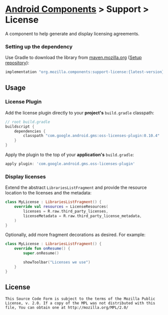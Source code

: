 # [Android Components](../../../README.md) > Support > License

A component to help generate and display licensing agreements.

### Setting up the dependency

Use Gradle to download the library from [maven.mozilla.org](https://maven.mozilla.org/) ([Setup repository](../../../README.md#maven-repository)):

```Groovy
implementation "org.mozilla.components:support-license:{latest-version}"
```

## Usage

### License Plugin

Add the license plugin directly to your **project's** `build.gradle` classpath:

```groovy
// root build.gradle
buildscript {
    dependencies {
        classpath "com.google.android.gms:oss-licenses-plugin:0.10.4"
    }
}
```

Apply the plugin to the top of your **application's** `build.gradle`:

```groovy
apply plugin: 'com.google.android.gms.oss-licenses-plugin'
```

### Display licenses

Extend the abstract `LibrariesListFragment` and provide the resource location to the licenses and the metadata:

```kotlin
class MyLicense : LibrariesListFragment() {
    override val resources = LicenseResources(
        licenses = R.raw.third_party_licenses,
        licenseMetadata = R.raw.third_party_license_metadata,
    )
}
```

Optionally, add more fragment decorations as desired. For example:

```kotlin
class MyLicense : LibrariesListFragment() {
    override fun onResume() {
        super.onResume()

        showToolbar("Licenses we use")
    }
}
```

## License

    This Source Code Form is subject to the terms of the Mozilla Public
    License, v. 2.0. If a copy of the MPL was not distributed with this
    file, You can obtain one at http://mozilla.org/MPL/2.0/

